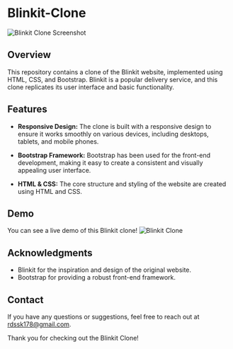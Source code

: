 # Blinkit-Clone

![Blinkit Clone Screenshot](https://github.com/Ramandeep9877/Blinkit-clone/assets/130677013/f546c972-bd15-4cee-b14d-d77b1dc41697)



## Overview

This repository contains a clone of the Blinkit website, implemented using HTML, CSS, and Bootstrap. Blinkit is a popular delivery service, and this clone replicates its user interface and basic functionality.

## Features

- **Responsive Design:** The clone is built with a responsive design to ensure it works smoothly on various devices, including desktops, tablets, and mobile phones.

- **Bootstrap Framework:** Bootstrap has been used for the front-end development, making it easy to create a consistent and visually appealing user interface.

- **HTML & CSS:** The core structure and styling of the website are created using HTML and CSS.

  
## Demo
You can see a live demo of this Blinkit clone!
![Blinkit Clone](https://github.com/Ramandeep9877/Blinkit-clone/assets/130677013/fb49c59e-ff6c-4621-8106-6ca98fb1f42e)


## Acknowledgments

- Blinkit for the inspiration and design of the original website.
- Bootstrap for providing a robust front-end framework.

## Contact

If you have any questions or suggestions, feel free to reach out at rdssk178@gmail.com.

Thank you for checking out the Blinkit Clone!
